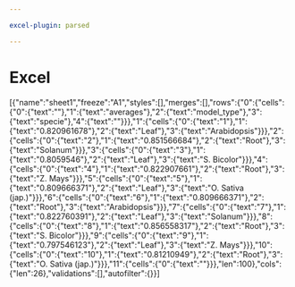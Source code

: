 ```yaml
---

excel-plugin: parsed

---
```



# Excel
[{"name":"sheet1","freeze":"A1","styles":[],"merges":[],"rows":{"0":{"cells":{"0":{"text":""},"1":{"text":"averages"},"2":{"text":"model_type"},"3":{"text":"specie"},"4":{"text":""}}},"1":{"cells":{"0":{"text":"1"},"1":{"text":"0.820961678"},"2":{"text":"Leaf"},"3":{"text":"Arabidopsis"}}},"2":{"cells":{"0":{"text":"2"},"1":{"text":"0.851566684"},"2":{"text":"Root"},"3":{"text":"Solanum"}}},"3":{"cells":{"0":{"text":"3"},"1":{"text":"0.8059546"},"2":{"text":"Leaf"},"3":{"text":"S. Bicolor"}}},"4":{"cells":{"0":{"text":"4"},"1":{"text":"0.822907661"},"2":{"text":"Root"},"3":{"text":"Z. Mays"}}},"5":{"cells":{"0":{"text":"5"},"1":{"text":"0.809666371"},"2":{"text":"Leaf"},"3":{"text":"O. Sativa (jap.)"}}},"6":{"cells":{"0":{"text":"6"},"1":{"text":"0.809666371"},"2":{"text":"Root"},"3":{"text":"Arabidopsis"}}},"7":{"cells":{"0":{"text":"7"},"1":{"text":"0.822760391"},"2":{"text":"Leaf"},"3":{"text":"Solanum"}}},"8":{"cells":{"0":{"text":"8"},"1":{"text":"0.856558317"},"2":{"text":"Root"},"3":{"text":"S. Bicolor"}}},"9":{"cells":{"0":{"text":"9"},"1":{"text":"0.797546123"},"2":{"text":"Leaf"},"3":{"text":"Z. Mays"}}},"10":{"cells":{"0":{"text":"10"},"1":{"text":"0.81210949"},"2":{"text":"Root"},"3":{"text":"O. Sativa (jap.)"}}},"11":{"cells":{"0":{"text":""}}},"len":100},"cols":{"len":26},"validations":[],"autofilter":{}}]